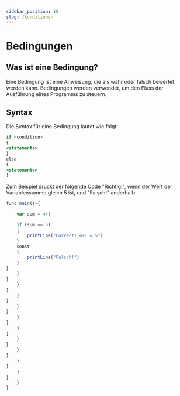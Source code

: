 ```yaml
---
sidebar_position: 10
slug: /konditionen
---
```


# Bedingungen

## Was ist eine Bedingung?

Eine Bedingung ist eine Anweisung, die als wahr oder falsch bewertet werden kann. Bedingungen werden verwendet, um den Fluss der Ausführung eines Programms zu steuern.

## Syntax

Die Syntax für eine Bedingung lautet wie folgt:

```jsx
if <condition>
{
<statements>
}
else
{
<statements>
}
```

Zum Beispiel druckt der folgende Code "Richtig!", wenn der Wert der Variablensumme gleich 5 ist, und "Falsch!" anderhalb:


```jsx
func main()={

    var sum = 4+1

    if (sum == 5)
    {
        printLine("Correct! 4+1 = 5")
    }
    sonst
    {
        printLine("Falsch!")
    }
}
    }
}
    }
}
    }
}
    }
}
    }
}
    }
}
    }
}
    }
}
    }
}
    }
}
    }
}
```

